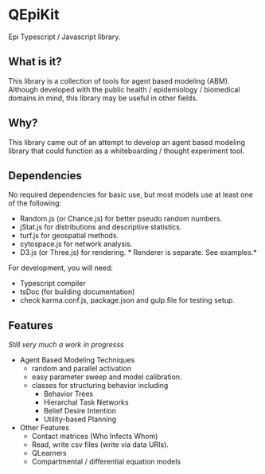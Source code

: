 # QEpiKit
Epi Typescript / Javascript library.

## What is it?
This library is a collection of tools for agent based modeling (ABM). Although developed with the public health / epidemiology / biomedical domains in mind, this library may be useful in other fields.

## Why?
This library came out of an attempt to develop an agent based modeling library that could function as a whiteboarding / thought experiment tool.

## Dependencies
No required dependencies for basic use, but most models use at least one of the following:
- Random.js (or Chance.js) for better pseudo random numbers.
- jStat.js for distributions and descriptive statistics.
- turf.js for geospatial methods.
- cytospace.js for network analysis.
- D3.js (or Three.js) for rendering. * Renderer is separate. See examples.*

For development, you will need:
- Typescript compiler
- tsDoc (for building documentation)
- check karma.conf.js, package.json and gulp.file for testing setup.

## Features
*Still very much a work in progresss*
- Agent Based Modeling Techniques
  - random and parallel activation
  - easy parameter sweep and model calibration.
  - classes for structuring behavior including
    - Behavior Trees
    - Hierarchal Task Networks
    - Belief Desire Intention
    - Utility-based Planning
- Other Features
  - Contact matrices (Who Infects Whom)
  - Read, write csv files (write via data URIs).
  - QLearners
  - Compartmental / differential equation models
